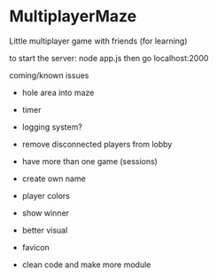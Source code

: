 # MultiplayerMaze
Little multiplayer game with friends (for learning)


to start the server:
node app.js
then go localhost:2000

coming/known issues
- hole area into maze
- timer
- logging system?
- remove disconnected players from lobby
- have more than one game (sessions)
- create own name
- player colors
- show winner

- better visual
- favicon

- clean code and make more module